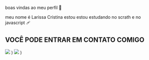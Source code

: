 boas vindas ao meu perfil 🖤

meu nome é Larissa Cristina
estou estou estudando no scrath
e no javascript
🩹
## VOCÊ PODE ENTRAR EM CONTATO COMIGO ##



![](https://media1.tenor.com/m/zqbTB_um-dkAAAAd/heart-shape-heart-sign.gif)
)
![](https://media1.tenor.com/m/rv20dFusX-QAAAAC/love.gif)
)
